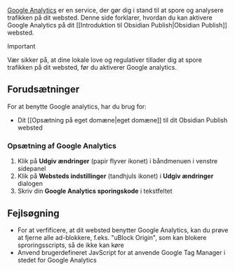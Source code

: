 [Google Analytics](https://analytics.google.com) er en service, der gør dig i stand til at spore og analysere trafikken på dit websted. Denne side forklarer, hvordan du kan aktivere Google Analytics på dit [[Introduktion til Obsidian Publish|Obsidian Publish]] websted.

> [!important]
> Vær sikker på, at dine lokale love og regulativer tillader dig at spore trafikken på dit websted, før du aktiverer Google analytics.

## Forudsætninger

For at benytte Google analytics, har du brug for:

- Dit [[Opsætning på eget domæne|eget domæne]] til dit Obsidian Publish websted

### Opsætning af Google Analytics

1. Klik på **Udgiv ændringer** (papir flyver ikonet) i båndmenuen i venstre sidepanel
2. Klik på **Websteds indstillinger** (tandhjuls ikonet) i **Udgiv ændringer** dialogen
3. Skriv din **Google Analytics sporingskode** i tekstfeltet

## Fejlsøgning

- For at verfificere, at dit websted benytter Google Analytics, kan du prøve at fjerne alle ad-blokkere, f.eks. "uBlock Origin", som kan blokere sproringsscripts, så de ikke kan køre
- Anvend brugerdefineret JavScript for at anvende Google Tag Manager i stedet for Google Analytics
